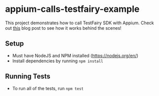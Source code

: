 # appium-calls-testfairy-example

This project demonstrates how to call TestFairy SDK with Appium. Check out [this](https://testfairy.com/blog/how-to-use-appium-to-call-testfairy-sdk/) blog post to see how it works behind the scenes! 

## Setup

* Must have NodeJS and NPM installed (https://nodejs.org/en/)
* Install dependencies by running `npm install`

## Running Tests

* To run all of the tests, run `npm test`